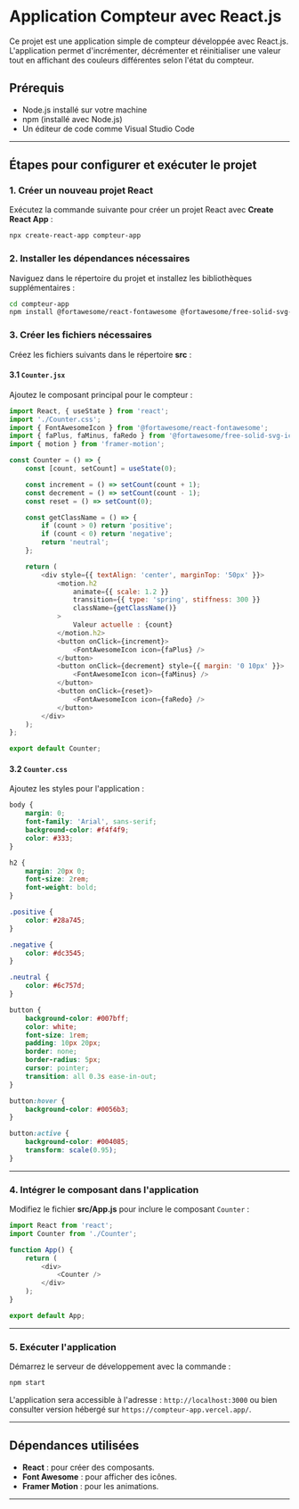 # Application Compteur avec React.js

Ce projet est une application simple de compteur développée avec React.js. L'application permet d'incrémenter, décrémenter et réinitialiser une valeur tout en affichant des couleurs différentes selon l'état du compteur.

## **Prérequis**

- Node.js installé sur votre machine
- npm (installé avec Node.js)
- Un éditeur de code comme Visual Studio Code

---

## **Étapes pour configurer et exécuter le projet**

### 1. **Créer un nouveau projet React**
Exécutez la commande suivante pour créer un projet React avec **Create React App** :
```bash
npx create-react-app compteur-app
```

### 2. **Installer les dépendances nécessaires**
Naviguez dans le répertoire du projet et installez les bibliothèques supplémentaires :
```bash
cd compteur-app
npm install @fortawesome/react-fontawesome @fortawesome/free-solid-svg-icons framer-motion
```

### 3. **Créer les fichiers nécessaires**
Créez les fichiers suivants dans le répertoire **src** :

#### 3.1 **`Counter.jsx`**
Ajoutez le composant principal pour le compteur :
```javascript
import React, { useState } from 'react';
import './Counter.css';
import { FontAwesomeIcon } from '@fortawesome/react-fontawesome';
import { faPlus, faMinus, faRedo } from '@fortawesome/free-solid-svg-icons';
import { motion } from 'framer-motion';

const Counter = () => {
    const [count, setCount] = useState(0);

    const increment = () => setCount(count + 1);
    const decrement = () => setCount(count - 1);
    const reset = () => setCount(0);

    const getClassName = () => {
        if (count > 0) return 'positive';
        if (count < 0) return 'negative';
        return 'neutral';
    };

    return (
        <div style={{ textAlign: 'center', marginTop: '50px' }}>
            <motion.h2
                animate={{ scale: 1.2 }}
                transition={{ type: 'spring', stiffness: 300 }}
                className={getClassName()}
            >
                Valeur actuelle : {count}
            </motion.h2>
            <button onClick={increment}>
                <FontAwesomeIcon icon={faPlus} />
            </button>
            <button onClick={decrement} style={{ margin: '0 10px' }}>
                <FontAwesomeIcon icon={faMinus} />
            </button>
            <button onClick={reset}>
                <FontAwesomeIcon icon={faRedo} />
            </button>
        </div>
    );
};

export default Counter;
```

#### 3.2 **`Counter.css`**
Ajoutez les styles pour l'application :
```css
body {
    margin: 0;
    font-family: 'Arial', sans-serif;
    background-color: #f4f4f9;
    color: #333;
}

h2 {
    margin: 20px 0;
    font-size: 2rem;
    font-weight: bold;
}

.positive {
    color: #28a745;
}

.negative {
    color: #dc3545;
}

.neutral {
    color: #6c757d;
}

button {
    background-color: #007bff;
    color: white;
    font-size: 1rem;
    padding: 10px 20px;
    border: none;
    border-radius: 5px;
    cursor: pointer;
    transition: all 0.3s ease-in-out;
}

button:hover {
    background-color: #0056b3;
}

button:active {
    background-color: #004085;
    transform: scale(0.95);
}
```

---

### 4. **Intégrer le composant dans l'application**
Modifiez le fichier **src/App.js** pour inclure le composant `Counter` :
```javascript
import React from 'react';
import Counter from './Counter';

function App() {
    return (
        <div>
            <Counter />
        </div>
    );
}

export default App;
```

---

### 5. **Exécuter l'application**
Démarrez le serveur de développement avec la commande :
```bash
npm start
```

L'application sera accessible à l'adresse : `http://localhost:3000` ou bien consulter version hébergé sur `https://compteur-app.vercel.app/`.

---


## **Dépendances utilisées**
- **React** : pour créer des composants.
- **Font Awesome** : pour afficher des icônes.
- **Framer Motion** : pour les animations.

---

